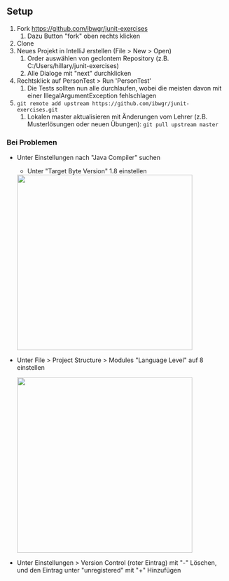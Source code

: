 ## Setup

1. Fork https://github.com/ibwgr/junit-exercises
    1. Dazu Button "fork" oben rechts klicken
1. Clone 
1. Neues Projekt in IntelliJ erstellen (File > New > Open)
    1. Order auswählen von geclontem Repository (z.B. C:/Users/hillary/junit-exercises)
    1. Alle Dialoge mit "next" durchklicken
1. Rechtsklick auf PersonTest > Run 'PersonTest'
    1. Die Tests sollten nun alle durchlaufen, wobei die meisten davon mit einer IllegalArgumentException fehlschlagen
1. `git remote add upstream https://github.com/ibwgr/junit-exercises.git`
    1. Lokalen master aktualisieren mit Änderungen vom Lehrer (z.B. Musterlösungen oder neuen Übungen): `git pull upstream master`
    
    
### Bei Problemen
* Unter Einstellungen nach "Java Compiler" suchen
    * Unter "Target Byte Version" 1.8 einstellen
    
    <img src="https://github.com/ibwgr/junit-exercises/raw/master/doc/compiler.png" width="400">
    
* Unter File > Project Structure > Modules "Language Level" auf 8 einstellen
    
    <img src="https://github.com/ibwgr/junit-exercises/raw/master/doc/modules.png" width="400">
    
* Unter Einstellungen > Version Control <Project> (roter Eintrag) mit "-" Löschen, und den Eintrag unter "unregistered" mit "+" Hinzufügen
    